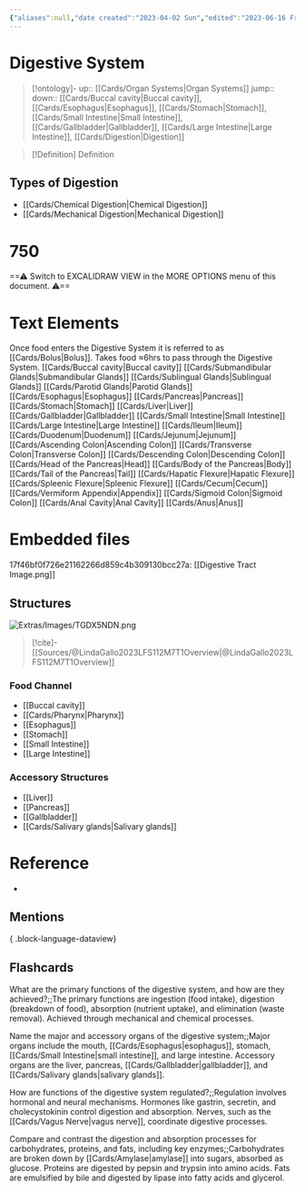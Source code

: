 ```yaml
---
{"aliases":null,"date created":"2023-04-02 Sun","edited":"2023-06-16 Fri","tags":["Uni/HBIO1009","Uni/LFS122","Uni/LFS112","flashcards/LFS112"],"dg-publish":true,"permalink":"/cards/digestive-system/","dgPassFrontmatter":true}
---
```


# Digestive System

> [!ontology]-
> up:: [[Cards/Organ Systems\|Organ Systems]]
> jump:: 
> down:: [[Cards/Buccal cavity\|Buccal cavity]], [[Cards/Esophagus\|Esophagus]], [[Cards/Stomach\|Stomach]], [[Cards/Small Intestine\|Small Intestine]], [[Cards/Gallbladder\|Gallbladder]], [[Cards/Large Intestine\|Large Intestine]], [[Cards/Digestion\|Digestion]]

> [!Definition] Definition
> 

## Types of Digestion
- [[Cards/Chemical Digestion\|Chemical Digestion]]
- [[Cards/Mechanical Digestion\|Mechanical Digestion]]


<div class="transclusion internal-embed is-loaded"><div class="markdown-embed">

<div class="markdown-embed-title">

# 750

</div>



==⚠  Switch to EXCALIDRAW VIEW in the MORE OPTIONS menu of this document. ⚠==
# Text Elements
Once food enters the Digestive System it is referred to as [[Cards/Bolus\|Bolus]]. 
Takes food ≈6hrs to pass through the Digestive System. 
[[Cards/Buccal cavity\|Buccal cavity]] 
[[Cards/Submandibular Glands\|Submandibular Glands]] 
[[Cards/Sublingual Glands\|Sublingual Glands]] 
[[Cards/Parotid Glands\|Parotid Glands]] 
[[Cards/Esophagus\|Esophagus]] 
[[Cards/Pancreas\|Pancreas]] 
[[Cards/Stomach\|Stomach]] 
[[Cards/Liver\|Liver]] 
[[Cards/Gallbladder\|Gallbladder]] 
[[Cards/Small Intestine\|Small Intestine]] 
[[Cards/Large Intestine\|Large Intestine]] 
[[Cards/Ileum\|Ileum]] 
[[Cards/Duodenum\|Duodenum]] 
[[Cards/Jejunum\|Jejunum]] 
[[Cards/Ascending Colon\|Ascending Colon]] 
[[Cards/Transverse Colon\|Transverse Colon]] 
[[Cards/Descending Colon\|Descending Colon]] 
[[Cards/Head of the Pancreas\|Head]] 
[[Cards/Body of the Pancreas\|Body]] 
[[Cards/Tail of the Pancreas\|Tail]] 
[[Cards/Hapatic Flexure\|Hapatic Flexure]] 
[[Cards/Spleenic Flexure\|Spleenic Flexure]] 
[[Cards/Cecum\|Cecum]] 
[[Cards/Vermiform Appendix\|Appendix]] 
[[Cards/Sigmoid Colon\|Sigmoid Colon]] 
[[Cards/Anal Cavity\|Anal Cavity]] 
[[Cards/Anus\|Anus]] 

# Embedded files
17f46bf0f726e21162266d859c4b309130bcc27a: [[Digestive Tract Image.png]]



</div></div>


## Structures

![Extras/Images/TGDX5NDN.png](/img/user/Extras/Images/TGDX5NDN.png)
> [!cite]-
> [[Sources/@LindaGallo2023LFS112M7T1Overview\|@LindaGallo2023LFS112M7T1Overview]]

### Food Channel
- [[Buccal cavity]]
- [[Cards/Pharynx\|Pharynx]]
- [[Esophagus]]
- [[Stomach]]
- [[Small Intestine]]
- [[Large Intestine]]

### Accessory Structures
- [[Liver]]
- [[Pancreas]]
- [[Gallbladder]]
- [[Cards/Salivary glands\|Salivary glands]]

# Reference
- 

## Mentions

{ .block-language-dataview}

## Flashcards

What are the primary functions of the digestive system, and how are they achieved?;;The primary functions are ingestion (food intake), digestion (breakdown of food), absorption (nutrient uptake), and elimination (waste removal). Achieved through mechanical and chemical processes.
<!--SR:!2023-10-23,8,250-->

Name the major and accessory organs of the digestive system;;Major organs include the mouth, [[Cards/Esophagus\|esophagus]], stomach, [[Cards/Small Intestine\|small intestine]], and large intestine. Accessory organs are the liver, pancreas, [[Cards/Gallbladder\|gallbladder]], and [[Cards/Salivary glands\|salivary glands]].
<!--SR:!2023-10-25,10,250-->

How are functions of the digestive system regulated?;;Regulation involves hormonal and neural mechanisms. Hormones like gastrin, secretin, and cholecystokinin control digestion and absorption. Nerves, such as the [[Cards/Vagus Nerve\|vagus nerve]], coordinate digestive processes.
<!--SR:!2023-10-26,5,230-->

Compare and contrast the digestion and absorption processes for carbohydrates, proteins, and fats, including key enzymes;;Carbohydrates are broken down by [[Cards/Amylase\|amylase]] into sugars, absorbed as glucose. Proteins are digested by pepsin and trypsin into amino acids. Fats are emulsified by bile and digested by lipase into fatty acids and glycerol.
<!--SR:!2023-10-26,5,230-->